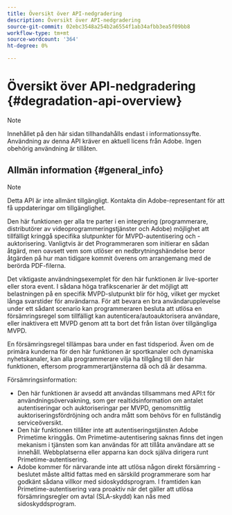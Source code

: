 ```yaml
---
title: Översikt över API-nedgradering
description: Översikt över API-nedgradering
source-git-commit: 02ebc3548a254b2a6554f1ab34afbb3ea5f09bb8
workflow-type: tm+mt
source-wordcount: '364'
ht-degree: 0%

---
```


# Översikt över API-nedgradering {#degradation-api-overview}

>[!NOTE]
>
>Innehållet på den här sidan tillhandahålls endast i informationssyfte. Användning av denna API kräver en aktuell licens från Adobe. Ingen obehörig användning är tillåten.

## Allmän information {#general_info}

>[!NOTE]
>
>Detta API är inte allmänt tillgängligt. Kontakta din Adobe-representant för att få uppdateringar om tillgänglighet.

Den här funktionen ger alla tre parter i en integrering (programmerare, distributörer av videoprogrammeringstjänster och Adobe) möjlighet att tillfälligt kringgå specifika slutpunkter för MVPD-autentisering och -auktorisering. Vanligtvis är det Programmeraren som initierar en sådan åtgärd, men oavsett vem som utlöser en nedbrytningshändelse beror åtgärden på hur man tidigare kommit överens om arrangemang med de berörda PDF-filerna.

Det viktigaste användningsexemplet för den här funktionen är live-sporter eller stora event. I sådana höga trafikscenarier är det möjligt att belastningen på en specifik MVPD-slutpunkt blir för hög, vilket ger mycket långa svarstider för användarna. För att bevara en bra användarupplevelse under ett sådant scenario kan programmeraren besluta att utlösa en försämringsregel som tillfälligt kan autenticera/autoauktorisera användare, eller inaktivera ett MVPD genom att ta bort det från listan över tillgängliga MVPD.

En försämringsregel tillämpas bara under en fast tidsperiod. Även om de primära kunderna för den här funktionen är sportkanaler och dynamiska nyhetskanaler, kan alla programmerare vilja ha tillgång till den här funktionen, eftersom programmerartjänsterna då och då är desamma.

Försämringsinformation:

* Den här funktionen är avsedd att användas tillsammans med API:t för användningsövervakning, som ger realtidsinformation om antalet autentiseringar och auktoriseringar per MVPD, genomsnittlig auktoriseringsfördröjning och andra mått som behövs för en fullständig serviceöversikt.
* Den här funktionen tillåter inte att autentiseringstjänsten Adobe Primetime kringgås. Om Primetime-autentisering saknas finns det ingen mekanism i tjänsten som kan användas för att tillåta användare att se innehåll. Webbplatserna eller apparna kan dock själva dirigera runt Primetime-autentisering.
* Adobe kommer för närvarande inte att utlösa någon direkt försämring - beslutet måste alltid fattas med en särskild programmerare som har godkänt sådana villkor med sidoskyddsprogram. I framtiden kan Primetime-autentisering vara proaktiv när det gäller att utlösa försämringsregler om avtal (SLA-skydd) kan nås med sidoskyddsprogram.

<!--
## Related Information {#related}

- [ESM API](/help/authentication/entitlement-service-monitoring-api.md)
- [Server-side Metrics](/help/authentication/understanding-serverside-metrics.md)
-->
